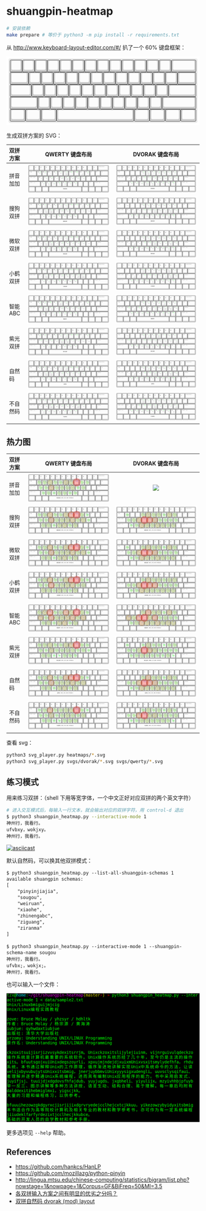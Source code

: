 # shuangpin-heatmap

```bash
# 安装依赖
make prepare # 等价于 python3 -m pip install -r requirements.txt
```

从 http://www.keyboard-layout-editor.com/#/ 扒了一个 60% 键盘框架：

![](svgs/keyboard-layout.svg)

生成双拼方案的 SVG：

| 双拼方案 | QWERTY 键盘布局 | DVORAK 键盘布局 |
| :-- | :--: | :--: |
| 拼音加加 | ![](svgs/qwerty/pinyinjiajia.svg) | ![](svgs/dvorak/pinyinjiajia.svg) |
| 搜狗双拼 | ![](svgs/qwerty/sougou.svg) | ![](svgs/dvorak/sougou.svg) |
| 微软双拼 | ![](svgs/qwerty/weiruan.svg) | ![](svgs/dvorak/weiruan.svg) |
| 小鹤双拼 | ![](svgs/qwerty/xiaohe.svg) | ![](svgs/dvorak/xiaohe.svg) |
| 智能ABC | ![](svgs/qwerty/zhinengabc.svg) | ![](svgs/dvorak/zhinengabc.svg) |
| 紫光双拼 | ![](svgs/qwerty/ziguang.svg) | ![](svgs/dvorak/ziguang.svg) |
| 自然码 | ![](svgs/qwerty/ziranma.svg) | ![](svgs/dvorak/ziranma.svg) |
| 不自然码 | ![](svgs/qwerty/buziranma.svg) | ![](svgs/dvorak/buziranma.svg) |

## 热力图

| 双拼方案 | QWERTY 键盘布局 | DVORAK 键盘布局 |
| :-- | :--: | :--: |
| 拼音加加 | ![](heatmaps/pinyinjiajia_qwerty.svg) | ![](svgs/pinyinjiajia_dvorak.svg) |
| 搜狗双拼 | ![](heatmaps/sougou_qwerty.svg) | ![](heatmaps/sougou_dvorak.svg) |
| 微软双拼 | ![](heatmaps/weiruan_qwerty.svg) | ![](heatmaps/weiruan_dvorak.svg) |
| 小鹤双拼 | ![](heatmaps/xiaohe_qwerty.svg) | ![](heatmaps/xiaohe_dvorak.svg) |
| 智能ABC | ![](heatmaps/zhinengabc_qwerty.svg) | ![](heatmaps/zhinengabc_dvorak.svg) |
| 紫光双拼 | ![](heatmaps/ziguang_qwerty.svg) | ![](heatmaps/ziguang_dvorak.svg) |
| 自然码 | ![](heatmaps/ziranma_qwerty.svg) | ![](heatmaps/ziranma_dvorak.svg) |
| 不自然码 | ![](heatmaps/buziranma_qwerty.svg) | ![](heatmaps/buziranma_dvorak.svg) |

查看 svg：

```bash
python3 svg_player.py heatmaps/*.svg
python3 svg_player.py svgs/dvorak/*.svg svgs/qwerty/*.svg
```

## 练习模式

用来练习双拼：（shell 下用等宽字体，一个中文正好对应双拼的两个英文字符）

```bash
# 进入交互模式后，每输入一行文本，就会输出对应的双拼字符，用 control-d 退出
$ python3 shuangpin_heatmap.py --interactive-mode 1
神州行，我看行。
ufvbxy，wokjxy。
神州行，我看行。
```

[![asciicast](https://asciinema.org/a/293837.svg)](https://asciinema.org/a/293837)

默认自然码，可以换其他双拼模式：

```
$ python3 shuangpin_heatmap.py --list-all-shuangpin-schemas 1
available shuangpin schemas:
[
    "pinyinjiajia",
    "sougou",
    "weiruan",
    "xiaohe",
    "zhinengabc",
    "ziguang",
    "ziranma"
]

$ python3 shuangpin_heatmap.py --interactive-mode 1 --shuangpin-schema-name sougou
神州行，我看行。
ufvbx;，wokjx;。
神州行，我看行。
```

也可以输入一个文件：

![](tutorial.png)

更多选项见 `--help` 帮助。

## References

-   https://github.com/hankcs/HanLP
-   https://github.com/mozillazg/python-pinyin
-   http://lingua.mtsu.edu/chinese-computing/statistics/bigram/list.php?nowstage=1&nowpage=1&Corpus=GF&BiFreq=50&MI=3.5
-   [各双拼输入方案之间有明显的优劣之分吗？](https://www.zhihu.com/question/20191383)
-   [双拼自然码 dvorak (mod) layout](http://www.keyboard-layout-editor.com/##@_name=dvorak%20mod&pcb:false%3B&@=~%0A%60&=!%0A1&=%2F@%0A2&=%23%0A3&=$%0A4&=%25%0A5&=%5E%0A6&=%2F&%0A7&=*%0A8&=(%0A9&=)%0A0&=%2F_%0A-&=+%0A%2F=&_w:2%3B&=Backspace%3B&@_w:1.5%3B&=Tab&=%2F:%0A%2F%3B&=%3C%0A,&=%3E%0A.&=K%0A%0Ak%0A%0A%0A%0A%0Aao&=Y%0A%0Ay%0Auai%0A%0A%0A%0Aing&=F%0A%0Af%0A%0A%0A%0A%0Aen&=G%0A%0Ag%0A%0A%0A%0A%0Aeng&=C%0A%0Ac%0A%0A%0A%0A%0Aiao&=L%0A%0Al%0A%0A%0A%0A%0Aai&=Z%0A%0Az%0A%0A%0A%0A%0Aei&=%7B%0A%5B&=%7D%0A%5D&_w:1.5%3B&=%7C%0A%5C%3B&@_w:1.75%3B&=Control&=A%0A%0A%0A%0A%0A%0A%0Aa&=O%0A%0A%0Aou%0A%0A%0A%0Ao&=E%0A%0A%0A%0A%0A%0A%0Ae&_n:true%3B&=I%0A%0Ach%0A%0A%0A%0A%0Ai&=U%0A%0Ash%0A%0A%0A%0A%0Au&=D%0A%0A%0Auang%0A%0A%0A%0Aiang&_n:true%3B&=R%0A%0Ar%0A%0A%0A%0A%0Auan&=T%0A%0At%0Ave%0A%0A%0A%0Aue&=S%0A%0A%0Aong%0A%0A%0A%0Aiong&=N%0A%0An%0A%0A%0A%0A%0Ain&=%22%0A'&_w:2.25%3B&=Enter%3B&@_w:2.25%3B&=Shift&=P%0A%0Ap%0A%0A%0A%0A%0Aun&=Q%0A%0Aq%0A%0A%0A%0A%0Aiu&=J%0A%0Aj%0A%0A%0A%0A%0Aan&=H%0A%0Ah%0A%0A%0A%0A%0Aang&=X%0A%0Ax%0A%0A%0A%0A%0Aie&=B%0A%0Ab%0A%0A%0A%0A%0Aou&=M%0A%0Am%0A%0A%0A%0A%0Aian&=W%0A%0Aw%0Aua%0A%0A%0A%0Aia&_w2:1.5%3B&=V%0A%0Azh%0Av%0A%0A%0A%0Aui&=%3F%0A%2F%2F&_w:2.75%3B&=Shift%3B&@_w:1.25%3B&=Ctrl&_w:1.25%3B&=Win&_w:1.25%3B&=Alt&_a:7&w:6.25%3B&=&_a:4&w:1.25%3B&=Alt&_w:1.25%3B&=Win&_w:1.25%3B&=Menu&_w:1.25%3B&=Ctrl)

